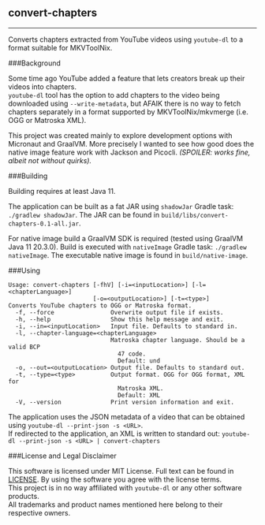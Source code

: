 ## convert-chapters 

---
Converts chapters extracted from YouTube videos using `youtube-dl` to a format suitable for MKVToolNix.

###Background

Some time ago YouTube added a feature that lets creators break up their videos into chapters.  
`youtube-dl` tool has the option to add chapters to the video being downloaded using `--write-metadata`, but AFAIK there
is no way to fetch chapters separately in a format supported by MKVToolNix/mkvmerge (i.e. OGG or Matroska XML).

This project was created mainly to explore development options with Micronaut and GraalVM. More precisely I wanted to
see how good does the native image feature work with Jackson and Picocli.
_(SPOILER: works fine, albeit not without quirks)._

###Building

Building requires at least Java 11.

The application can be built as a fat JAR using `shadowJar` Gradle task: `./gradlew shadowJar`.
The JAR can be found in `build/libs/convert-chapters-0.1-all.jar`.

For native image build a GraalVM SDK is required (tested using GraalVM Java 11 20.3.0).
Build is executed with `nativeImage` Gradle task: `./gradlew nativeImage`.
The executable native image is found in `build/native-image`.

###Using

```
Usage: convert-chapters [-fhV] [-i=<inputLocation>] [-l=<chapterLanguage>]
                        [-o=<outputLocation>] [-t=<type>]
Converts YouTube chapters to OGG or Matroska format.
  -f, --force                Overwrite output file if exists.
  -h, --help                 Show this help message and exit.
  -i, --in=<inputLocation>   Input file. Defaults to standard in.
  -l, --chapter-language=<chapterLanguage>
                             Matroska chapter language. Should be a valid BCP
                               47 code.
                               Default: und
  -o, --out=<outputLocation> Output file. Defaults to standard out.
  -t, --type=<type>          Output format. OGG for OGG format, XML for
                               Matroska XML.
                               Default: XML
  -V, --version              Print version information and exit.
```

The application uses the JSON metadata of a video that can be obtained using `youtube-dl --print-json -s <URL>`.  
If redirected to the application, an XML is written to standard out:
`youtube-dl --print-json -s <URL> | convert-chapters`

###License and Legal Disclaimer

This software is licensed under MIT License. Full text can be found in [LICENSE](LICENSE). By using
the software you agree with the license terms.  
This project is in no way affiliated with `youtube-dl` or any other software products.  
All trademarks and product names mentioned here belong to their respective owners.
